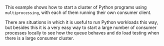 This example shows how to start a cluster of Python programs using `multiprocessing`, with each of them running their own consumer client.

There are situations in which it is useful to run Python workloads this way, but besides this it is a very easy way to start a large number of consumer processes locally to see how the queue behaves and do load testing when there is a large consumer cluster.
